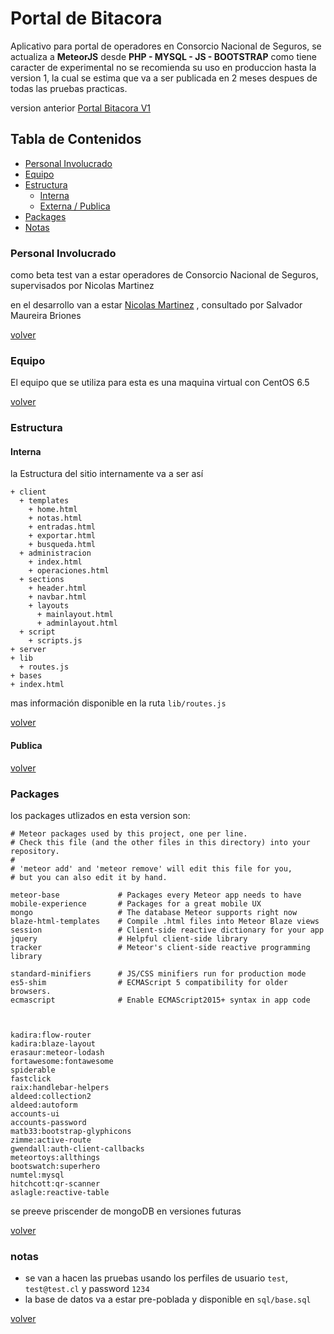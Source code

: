 # Portal de Bitacora


Aplicativo para portal de operadores en Consorcio Nacional de Seguros, se actualiza a **MeteorJS** desde **PHP - MYSQL - JS - BOOTSTRAP** como tiene caracter de experimental no se recomienda su uso en produccion hasta la version 1, la cual se estima que va a ser publicada en 2 meses despues de todas las pruebas practicas.

version anterior [Portal Bitacora V1](https://github.com/kojimairiguchi/portalBitacora)
## Tabla de Contenidos

+ [Personal Involucrado](#personal-involucrado)
+ [Equipo](#equipo)
+ [Estructura](#estructura)
  + [Interna](#interna)
  + [Externa / Publica](#externa)
+ [Packages](#packages)
+ [Notas](#notas)

### Personal Involucrado
como beta test van a estar operadores de Consorcio Nacional de Seguros, supervisados por Nicolas Martinez

en el desarrollo van a estar [Nicolas Martinez](https://github.com/kojimairiguchi) ,  consultado por Salvador Maureira Briones


[volver](#tabla-de-contenidos)
### Equipo
El equipo que se utiliza para esta es una maquina virtual con CentOS 6.5


[volver](#tabla-de-contenidos)
### Estructura
#### Interna
la Estructura del sitio internamente va a ser así
```
+ client
  + templates
    + home.html
    + notas.html
    + entradas.html
    + exportar.html
    + busqueda.html
  + administracion
    + index.html
    + operaciones.html
  + sections
    + header.html
    + navbar.html
    + layouts
      + mainlayout.html
      + adminlayout.html
  + script
    + scripts.js
+ server
+ lib
  + routes.js
+ bases
+ index.html

```

mas información disponible en la ruta `lib/routes.js`


[volver](#tabla-de-contenidos)
#### Publica


[volver](#tabla-de-contenidos)
### Packages

los packages utlizados en esta version son:
```
# Meteor packages used by this project, one per line.
# Check this file (and the other files in this directory) into your repository.
#
# 'meteor add' and 'meteor remove' will edit this file for you,
# but you can also edit it by hand.

meteor-base             # Packages every Meteor app needs to have
mobile-experience       # Packages for a great mobile UX
mongo                   # The database Meteor supports right now
blaze-html-templates    # Compile .html files into Meteor Blaze views
session                 # Client-side reactive dictionary for your app
jquery                  # Helpful client-side library
tracker                 # Meteor's client-side reactive programming library

standard-minifiers      # JS/CSS minifiers run for production mode
es5-shim                # ECMAScript 5 compatibility for older browsers.
ecmascript              # Enable ECMAScript2015+ syntax in app code



kadira:flow-router
kadira:blaze-layout
erasaur:meteor-lodash
fortawesome:fontawesome
spiderable
fastclick
raix:handlebar-helpers
aldeed:collection2
aldeed:autoform
accounts-ui
accounts-password
matb33:bootstrap-glyphicons
zimme:active-route
gwendall:auth-client-callbacks
meteortoys:allthings
bootswatch:superhero
numtel:mysql
hitchcott:qr-scanner
aslagle:reactive-table

```

se preeve priscender de mongoDB en versiones futuras


[volver](#tabla-de-contenidos)
### notas
- se van a hacen las pruebas usando los perfiles de usuario ``test``, ``test@test.cl``  y password ``1234``
- la base de datos va a estar pre-poblada y disponible en `sql/base.sql`


[volver](#tabla-de-contenidos)
